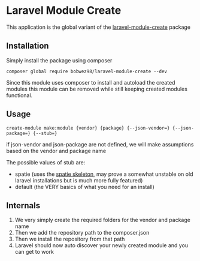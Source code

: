 # Laravel Module Create

This application is the global variant of the [laravel-module-create](https://github.com/indykoning/laravel-module-create) package

## Installation

Simply install the package using composer

`composer global require bobwez98/laravel-module-create --dev`

Since this module uses composer to install and autoload the created modules this module can be removed while still keeping created modules functional.

## Usage

`create-module make:module {vendor} {package} {--json-vendor=} {--json-package=} {--stub=}`

if json-vendor and json-package are not defined, we will make assumptions based on the vendor and package name

The possible values of stub are: 
 - spatie (uses the [spatie skeleton](https://github.com/spatie/package-skeleton-laravel), may prove a somewhat unstable on old laravel installations but is much more fully featured)
 - default (the VERY basics of what you need for an install)

## Internals

1. We very simply create the required folders for the vendor and package name
2. Then we add the repository path to the composer.json
3. Then we install the repository from that path
4. Laravel should now auto discover your newly created module and you can get to work
